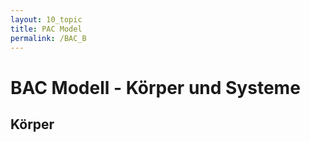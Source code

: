 ```yaml
---
layout: 10_topic
title: PAC Model
permalink: /BAC_B
---
```


# BAC Modell - Körper und Systeme

## Körper

